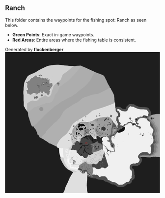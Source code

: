 ## Ranch
This folder contains the waypoints for the fishing spot: Ranch as seen below.

- **Green Points**: Exact in-game waypoints.
- **Red Areas**: Entire areas where the fishing table is consistent.

Generated by **flockenberger**
![Ranch](./Preview.png?raw=true "Ranch")